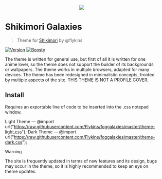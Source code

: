 <p align="center">
  <img src="https://i.imgur.com/Vscjy0a.png" />
</p>

# Shikimori Galaxies
> Theme for [Shikimori](https://shikimori.one/) by @flykins

[![Version](https://img.shields.io/badge/1.0.0-pdw?style=for-the-badge&logoColor=white&logoSize=amd&label=release&labelColor=black&color=gray)](https://shikimori.one/) 
[![Boosty](https://img.shields.io/badge/SUPPORT-pdw?style=for-the-badge&logo=boosty&logoColor=white&logoSize=amd&labelColor=black&color=orange&link=https%3A%2F%2Fboosty.to%2Fpdw)](https://boosty.to/flykins)

The theme is written for general use, but first of all it is written for one anime lover, so the theme does not support the builder of its backgrounds or wallpapers. The theme works in multiple browsers, adapted for many devices. The theme has been redesigned in minimalistic concepts, fronted by multiple aspects of the site. THIS THEME IS NOT A PROFILE COVER.

## Install

Requires an exportable line of code to be inserted into the .css notepad window.

Light Theme — @import url("https://raw.githubusercontent.com/Flykins/foggalaxies/master/theme-light.css");
Dark Theme — @import url("https://raw.githubusercontent.com/Flykins/foggalaxies/master/theme-dark.css");

> [!WARNING]
> The site is frequently updated in terms of new features and its design, bugs may occur in the theme, so it is highly recommended to keep an eye on theme updates.
